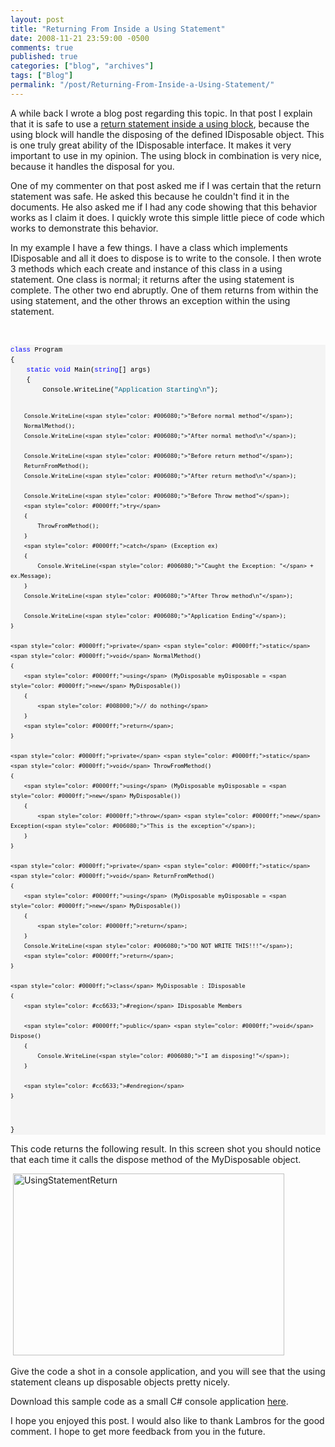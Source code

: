 ```yaml
---
layout: post
title: "Returning From Inside a Using Statement"
date: 2008-11-21 23:59:00 -0500
comments: true
published: true
categories: ["blog", "archives"]
tags: ["Blog"]
permalink: "/post/Returning-From-Inside-a-Using-Statement/"
---
```

<!-- more -->

<p>A while back I wrote a blog post regarding this topic. In that post I explain that it is safe to use a <a href="/post/2009/05/06/Return-Within-a-C-Using-Statement.aspx">return statement inside a using block</a>, because the using block will handle the disposing of the defined IDisposable object. This is one truly great ability of the IDisposable interface. It makes it very important to use in my opinion. The using block in combination is very nice, because it handles the disposal for you.</p>
<p>One of my commenter on that post asked me if I was certain that the return statement was safe. He asked this because he couldn't find it in the documents. He also asked me if I had any code showing that this behavior works as I claim it does. I quickly wrote this simple little piece of code which works to demonstrate this behavior.</p>
<p>In my example I have a few things. I have a class which implements IDisposable and all it does to dispose is to write to the console. I then wrote 3 methods which each create and instance of this class in a using statement. One class is normal; it returns after the using statement is complete. The other two end abruptly. One of them returns from within the using statement, and the other throws an exception within the using statement.</p>
<p>&nbsp;</p>
<div>
<pre style="border-style: none; margin: 0em; padding: 0px; overflow: visible; font-size: 8pt; width: 100%; color: black; line-height: 12pt; font-family: consolas,'Courier New',courier,monospace; background-color: #f4f4f4;"><span style="color: #0000ff;">class</span> Program
{
    <span style="color: #0000ff;">static</span> <span style="color: #0000ff;">void</span> Main(<span style="color: #0000ff;">string</span>[] args)
    {
        Console.WriteLine(<span style="color: #006080;">"Application Starting\n"</span>);

        Console.WriteLine(<span style="color: #006080;">"Before normal method"</span>);
        NormalMethod();
        Console.WriteLine(<span style="color: #006080;">"After normal method\n"</span>);
        
        Console.WriteLine(<span style="color: #006080;">"Before return method"</span>);
        ReturnFromMethod();
        Console.WriteLine(<span style="color: #006080;">"After return method\n"</span>);

        Console.WriteLine(<span style="color: #006080;">"Before Throw method"</span>);
        <span style="color: #0000ff;">try</span>
        {
            ThrowFromMethod();
        }
        <span style="color: #0000ff;">catch</span> (Exception ex)
        {
            Console.WriteLine(<span style="color: #006080;">"Caught the Exception: "</span> + ex.Message);
        }
        Console.WriteLine(<span style="color: #006080;">"After Throw method\n"</span>);

        Console.WriteLine(<span style="color: #006080;">"Application Ending"</span>);
    }

    <span style="color: #0000ff;">private</span> <span style="color: #0000ff;">static</span> <span style="color: #0000ff;">void</span> NormalMethod()
    {
        <span style="color: #0000ff;">using</span> (MyDisposable myDisposable = <span style="color: #0000ff;">new</span> MyDisposable())
        {
            <span style="color: #008000;">// do nothing</span>
        }
        <span style="color: #0000ff;">return</span>;
    }

    <span style="color: #0000ff;">private</span> <span style="color: #0000ff;">static</span> <span style="color: #0000ff;">void</span> ThrowFromMethod()
    {
        <span style="color: #0000ff;">using</span> (MyDisposable myDisposable = <span style="color: #0000ff;">new</span> MyDisposable())
        {
            <span style="color: #0000ff;">throw</span> <span style="color: #0000ff;">new</span> Exception(<span style="color: #006080;">"This is the exception"</span>);
        }
    }

    <span style="color: #0000ff;">private</span> <span style="color: #0000ff;">static</span> <span style="color: #0000ff;">void</span> ReturnFromMethod()
    {
        <span style="color: #0000ff;">using</span> (MyDisposable myDisposable = <span style="color: #0000ff;">new</span> MyDisposable())
        {
            <span style="color: #0000ff;">return</span>;
        }
        Console.WriteLine(<span style="color: #006080;">"DO NOT WRITE THIS!!!"</span>);
        <span style="color: #0000ff;">return</span>;
    }

    <span style="color: #0000ff;">class</span> MyDisposable : IDisposable
    {
        <span style="color: #cc6633;">#region</span> IDisposable Members

        <span style="color: #0000ff;">public</span> <span style="color: #0000ff;">void</span> Dispose()
        {
            Console.WriteLine(<span style="color: #006080;">"I am disposing!"</span>);
        }

        <span style="color: #cc6633;">#endregion</span>
    }

}</pre>
</div>
<p>This code returns the following result. In this screen shot you should notice that each time it calls the dispose method of the MyDisposable object.</p>
<p>&nbsp;<a href="/files/media/image/WindowsLiveWriter/ReturningFromInsideaUsingStatement_1505E/UsingStatementReturn_7.jpg"><img style="border: 0px none ;" src="http://brendan.enrick.com/files/media/image/WindowsLiveWriter/ReturningFromInsideaUsingStatement_1505E/UsingStatementReturn_thumb_2.jpg" border="0" alt="UsingStatementReturn" width="434" height="291" /></a></p>
<p>Give the code a shot in a console application, and you will see that the using statement cleans up disposable objects pretty nicely.</p>
<p>Download this sample code as a small C# console application <a href="/files/downloads/UsingStatementReturn.zip">here</a>.</p>
<p>I hope you enjoyed this post. I would also like to thank Lambros for the good comment. I hope to get more feedback from you in the future.</p>
